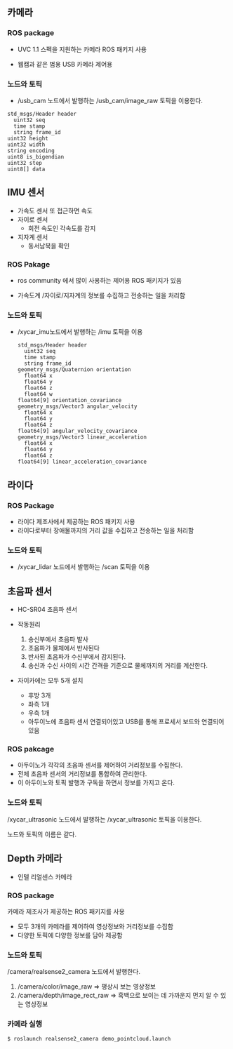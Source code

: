 ## 카메라

### ROS package

+ UVC 1.1 스펙을 지원하는 카메라 ROS 패키지 사용

+ 웹캠과 같은 범용 USB 카메라 제어용 

### 노드와 토픽

+ /usb_cam 노드에서 발행하는 /usb_cam/image_raw 토픽을 이용한다. 

```
std_msgs/Header header
  uint32 seq
  time stamp
  string frame_id
uint32 height
uint32 width
string encoding
uint8 is_bigendian
uint32 step
uint8[] data
```

## IMU 센서

+ 가속도 센서 또 접근하면 속도
+ 자이로 센서
  + 회전 속도인 각속도를 감지
+ 지자계 센서
  + 동서남북을 확인

### ROS Pakage

+ ros community 에서 많이 사용하는 제어용 ROS 패키지가 있음

+ 가속도계 /자이로/지자계의 정보를 수집하고 전송하는 일을 처리함

### 노드와 토픽

+ /xycar_imu노드에서 발행하는 /imu 토픽을 이용

  ```
  std_msgs/Header header
    uint32 seq
    time stamp
    string frame_id
  geometry_msgs/Quaternion orientation
    float64 x
    float64 y
    float64 z
    float64 w
  float64[9] orientation_covariance
  geometry_msgs/Vector3 angular_velocity
    float64 x
    float64 y
    float64 z
  float64[9] angular_velocity_covariance
  geometry_msgs/Vector3 linear_acceleration
    float64 x
    float64 y
    float64 z
  float64[9] linear_acceleration_covariance
  ```

## 라이다

### ROS Package

+ 라이다 제조사에서 제공하는 ROS 패키지 사용
+ 라이다로부터 장애물까지의 거리 값을 수집하고 전송하는 일을 처리함

### 노드와 토픽

+ /xycar_lidar 노드에서 발행하는 /scan 토픽을 이용



## 초음파 센서

+ HC-SR04 초음파 센서
+ 작동원리
  1. 송신부에서 초음파 발사
  2. 초음파가 물체에서 반사된다
  3. 반사된 초음파가 수신부에서 감지된다.
  4. 송신과 수신 사이의 시간 간격을 기준으로 물체까지의 거리를 계산한다. 

+ 자이카에는 모두 5개 설치
  + 후방 3개
  + 좌측 1개
  + 우측 1개
  + 아두이노에 초음파 센서 연결되어있고 USB를 통해 프로세서 보드와 연결되어있음

### ROS pakcage

+ 아두이노가 각각의 초음파 센서를 제어하여 거리정보를 수집한다. 
+ 전체 초음파 센서의 거리정보를 통합하여 관리한다. 
+ 이 아두이노와 토픽 발행과 구독을 하면서 정보를 가지고 온다. 

### 노드와 토픽

/xycar_ultrasonic 노드에서 발행하는 /xycar_ultrasonic 토픽을 이용한다. 

노드와 토픽의 이름은 같다. 



## Depth 카메라

+ 인텔 리얼센스 카메라

### ROS package

카메라 제조사가 제공하는 ROS 패키지를 사용

+ 모두 3개의 카메라를 제어하여 영상정보와 거리정보를 수집함
+ 다양한 토픽에 다양한 정보를 담아 제공함

### 노드와 토픽

/camera/realsense2_camera 노드에서 발행한다. 

1. /camera/color/image_raw => 평상시 보는 영상정보
2. /camera/depth/image_rect_raw => 흑백으로 보이는 데 가까운지 먼지 알 수 있는 영상정보



### 카메라 실행

```bash
$ roslaunch realsense2_camera demo_pointcloud.launch
```

